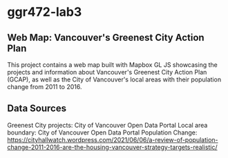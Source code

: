 # ggr472-lab3

## Web Map: Vancouver's Greenest City Action Plan

This project contains a web map built with Mapbox GL JS showcasing the projects and information about Vancouver's Greenest City Action Plan (GCAP), as well as the City of Vancouver's local areas with their population change from 2011 to 2016.

## Data Sources

Greenest City projects: City of Vancouver Open Data Portal
Local area boundary: City of Vancouver Open Data Portal
Population Change: https://cityhallwatch.wordpress.com/2021/06/06/a-review-of-population-change-2011-2016-are-the-housing-vancouver-strategy-targets-realistic/ 
